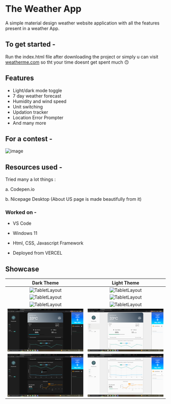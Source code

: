 # The Weather App

A simple material design weather website application with all the features present in a weather App.

## To get started - 

Run the index.html file after downloading the project or simply u can visit <a target="_blank" href="https://weatherme-chi.vercel.app/">weatherme.com</a> so tht your time doesnt get spent much 🙃

## Features

- Light/dark mode toggle
- 7 day weather forecast
- Humidity and wind speed
- Unit switching
- Updation tracker
- Location Error Prompter
- And many more

## For a contest -

![image](./doc_assets/hackurway.png)

## Resources used - 

Tried many a lot things :

a. Codepen.io

b. Nicepage Desktop (About US page is made beautifully from it)

### Worked on -

- VS Code

- Windows 11

- Html, CSS, Javascript Framework

- Deployed from VERCEL

## Showcase

|                Dark Theme              |                Light Theme              |
|:-:|:-:|
| ![TabletLayout](./doc_assets/ss3.png)  |  ![TabletLayout](./doc_assets/ss1.png)  |
| ![TabletLayout](./doc_assets/ss4.png)  |  ![TabletLayout](./doc_assets/ss2.png)  |
| ![TabletLayout](./doc_assets/ss6.png)  |  ![TabletLayout](./doc_assets/ss3.png)  |
| ![TabletLayout](./doc_assets/ss7.png)  |  ![TabletLayout](./doc_assets/ss8.png)  |
| ![TabletLayout](./doc_assets/ss9.png)  |  ![TabletLayout](./doc_assets/ss10.png)  |

